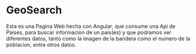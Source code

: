 # GeoSearch

Esta es una Pagina Web hecha con Angular, que consume una Api de Paises, para buscar informacion de un pais(es) y que podramos ver diferentes datos, tanto como la imagen de la bandera como el numero de la poblacion, entre otros datos.